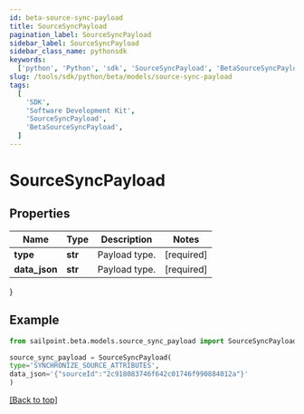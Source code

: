```yaml
---
id: beta-source-sync-payload
title: SourceSyncPayload
pagination_label: SourceSyncPayload
sidebar_label: SourceSyncPayload
sidebar_class_name: pythonsdk
keywords:
  ['python', 'Python', 'sdk', 'SourceSyncPayload', 'BetaSourceSyncPayload']
slug: /tools/sdk/python/beta/models/source-sync-payload
tags:
  [
    'SDK',
    'Software Development Kit',
    'SourceSyncPayload',
    'BetaSourceSyncPayload',
  ]
---
```


# SourceSyncPayload

## Properties

| Name          | Type    | Description   | Notes      |
| ------------- | ------- | ------------- | ---------- |
| **type**      | **str** | Payload type. | [required] |
| **data_json** | **str** | Payload type. | [required] |

}

## Example

```python
from sailpoint.beta.models.source_sync_payload import SourceSyncPayload

source_sync_payload = SourceSyncPayload(
type='SYNCHRONIZE_SOURCE_ATTRIBUTES',
data_json='{"sourceId":"2c918083746f642c01746f990884012a"}'
)

```

[[Back to top]](#)

